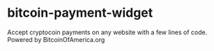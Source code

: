 # bitcoin-payment-widget
Accept cryptocoin payments on any website with a few lines of code. Powered by BitcoinOfAmerica.org
